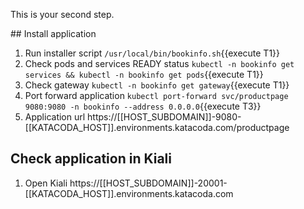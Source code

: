 This is your second step.

## Install application

1. Run installer script `/usr/local/bin/bookinfo.sh`{{execute T1}}
1. Check pods and services READY status `kubectl -n bookinfo get services && kubectl -n bookinfo get pods`{{execute T1}}
1. Check gateway `kubectl -n bookinfo get gateway`{{execute T1}}
1. Port forward application `kubectl port-forward svc/productpage 9080:9080 -n bookinfo --address 0.0.0.0`{{execute T3}}
1. Application url https://[[HOST_SUBDOMAIN]]-9080-[[KATACODA_HOST]].environments.katacoda.com/productpage

## Check application in Kiali

1. Open Kiali https://[[HOST_SUBDOMAIN]]-20001-[[KATACODA_HOST]].environments.katacoda.com
